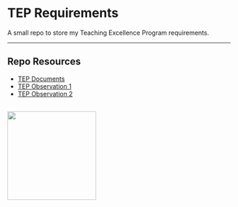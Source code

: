 # TEP Requirements

A small repo to store my Teaching Excellence Program requirements. 

***

## Repo Resources

* [TEP Documents](https://pages.codeadam.ca/tep-documents/)
* [TEP Observation 1](https://pages.codeadam.ca/tep-observation-1)
* [TEP Observation 2](https://pages.codeadam.ca/tep-observation-2)

<br>
<a href="https://codeadam.ca">
<img src="https://cdn.codeadam.ca/images@1.0.0/codeadam-logo-coloured-horizontal.png" width="200">
</a>

